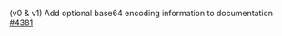 (v0 & v1) Add optional base64 encoding information to documentation [#4381](https://github.com/department-of-veterans-affairs/vets-api/pull/4381)
